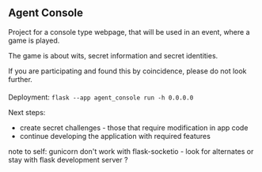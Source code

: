 ## Agent Console
Project for a console type webpage, that will be used in an event, where a game is played.

The game is about wits, secret information and secret identities.

If you are participating and found this by coincidence, please do not look further.

####
Deployment:
```flask --app agent_console run -h 0.0.0.0```

Next steps:
- create secret challenges - those that require modification in app code
- continue developing the application with required features

note to self: gunicorn don't work with flask-socketio - look for alternates or stay with flask development server ?

